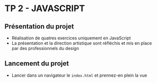 # TP 2 - JAVASCRIPT

## Présentation du projet
* Réalisation de quatres exercices uniquement en JavaScript
* La présentation et la direction artistique sont réfléchis et mis en place par des professionnels du design

## Lancement du projet

* Lancer dans un navigateur le `index.html` et prennez-en plein la vue